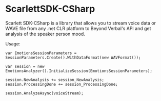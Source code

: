 ScarlettSDK-CSharp
==================

Scarlett SDK-CSharp is a library that allows you to stream voice data or WAVE file from any .net CLR platform  to Beyond Verbal's API and get analysis of the speaker person mood.


Usage:

    var EmotionsSessionParameters = SessionParameters.Create().WithDataFormat(new WAVFormat());
    
    var session = new EmotionsAnalyzer().InitializeSession(EmotionsSessionParameters);
              
    session.NewAnalysis += session_NewAnalysis;
    session.ProcessingDone += session_ProcessingDone;
    
    session.AnalyzeAsync(voiceStream);


